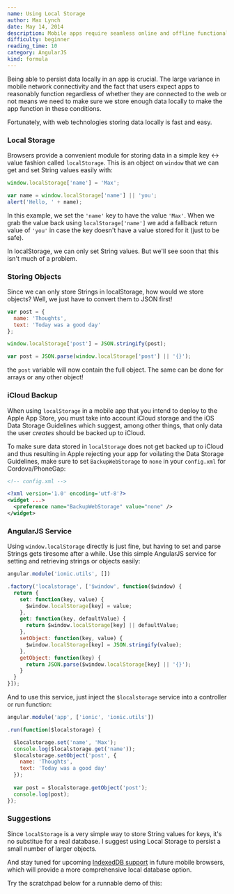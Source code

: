 ```yaml
---
name: Using Local Storage
author: Max Lynch
date: May 14, 2014
description: Mobile apps require seamless online and offline functionality, in large part due to the reliability of current mobile networks, and to reduce network requests that take time and hurt battery life. Learn how to use Local Storage to persist data for fast and reliable offline access.
difficulty: beginner
reading_time: 10
category: AngularJS
kind: formula
---
```


Being able to persist data locally in an app is crucial. The large variance in mobile network connectivity and the fact that users expect apps to reasonably function regardless of whether they are connected to the web or not means we need to make sure we store enough data locally to make the app function in these conditions.

Fortunately, with web technologies storing data locally is fast and easy.

### Local Storage


Browsers provide a convenient module for storing data in a simple key <-> value fashion called `localStorage`. This is an object on `window` that we can get and set String values easily with:

~~~js
window.localStorage['name'] = 'Max';

var name = window.localStorage['name'] || 'you';
alert('Hello, ' + name);
~~~

In this example, we set the `'name'` key to have the value `'Max'`. When we grab the value back using `localStorage['name']` we add a fallback return value of `'you'` in case the key doesn't have a value stored for it (just to be safe).

In localStorage, we can only set String values. But we'll see soon that this isn't much of a problem.

### Storing Objects

Since we can only store Strings in localStorage, how would we store objects? Well, we just have to convert them to JSON first!

~~~js
var post = {
  name: 'Thoughts',
  text: 'Today was a good day'
};

window.localStorage['post'] = JSON.stringify(post);

var post = JSON.parse(window.localStorage['post'] || '{}');
~~~

the `post` variable will now contain the full object. The same can be done for arrays or any other object!

### iCloud Backup

When using `localStorage` in a mobile app that you intend to deploy to the Apple App Store, you must take into account iCloud storage and the iOS Data Storage Guidelines which suggest, among other things, that only data the user *creates* should be backed up to iCloud.

To make sure data stored in `localStorage` does not get backed up to iCloud and thus resulting in Apple rejecting your app for voilating the Data Storage Guidelines, make sure to set `BackupWebStorage` to `none` in your `config.xml` for Cordova/PhoneGap:

~~~xml
<!-- config.xml -->

<?xml version='1.0' encoding='utf-8'?>
<widget ...>
  <preference name="BackupWebStorage" value="none" />
</widget>
~~~

### AngularJS Service

Using `window.localStorage` directly is just fine, but having to set and parse Strings gets tiresome after a while. Use this simple AngularJS service for setting and retrieving strings or objects easily:

~~~js
angular.module('ionic.utils', [])

.factory('localstorage', ['$window', function($window) {
  return {
    set: function(key, value) {
      $window.localStorage[key] = value;
    },
    get: function(key, defaultValue) {
      return $window.localStorage[key] || defaultValue;
    },
    setObject: function(key, value) {
      $window.localStorage[key] = JSON.stringify(value);
    },
    getObject: function(key) {
      return JSON.parse($window.localStorage[key] || '{}');
    }
  }
}]);
~~~

And to use this service, just inject the `$localstorage` service into a controller or run function:

~~~js
angular.module('app', ['ionic', 'ionic.utils'])

.run(function($localstorage) {

  $localstorage.set('name', 'Max');
  console.log($localstorage.get('name'));
  $localstorage.setObject('post', {
    name: 'Thoughts',
    text: 'Today was a good day'
  });
  
  var post = $localstorage.getObject('post');
  console.log(post);
});
~~~

### Suggestions

Since `localStorage` is a very simple way to store String values for keys, it's no substitue for a real database. I suggest using Local Storage to persist a small number of larger objects.

And stay tuned for upcoming [IndexedDB support](http://caniuse.com/indexeddb) in future mobile browsers, which will provide a more comprehensive local database option.

Try the scratchpad below for a runnable demo of this:
